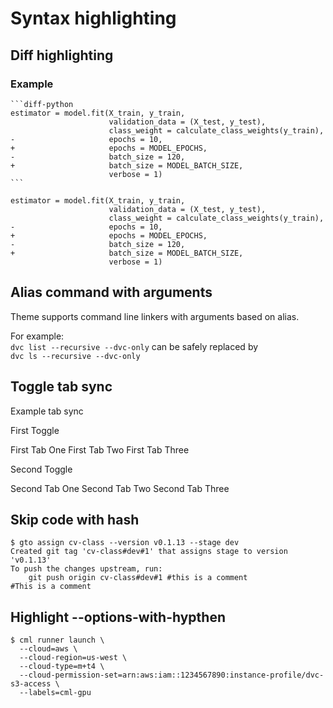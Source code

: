 # Syntax highlighting

## Diff highlighting

### Example

````
```diff-python
estimator = model.fit(X_train, y_train,
                      validation_data = (X_test, y_test),
                      class_weight = calculate_class_weights(y_train),
-                     epochs = 10,
+                     epochs = MODEL_EPOCHS,
-                     batch_size = 120,
+                     batch_size = MODEL_BATCH_SIZE,
                      verbose = 1)
```
````

```diff-python
estimator = model.fit(X_train, y_train,
                      validation_data = (X_test, y_test),
                      class_weight = calculate_class_weights(y_train),
-                     epochs = 10,
+                     epochs = MODEL_EPOCHS,
-                     batch_size = 120,
+                     batch_size = MODEL_BATCH_SIZE,
                      verbose = 1)
```

## Alias command with arguments

Theme supports command line linkers with arguments based on alias.

For example:  
`dvc list --recursive --dvc-only` can be safely replaced by  
`dvc ls --recursive --dvc-only`

## Toggle tab sync

Example tab sync

First Toggle

<toggle>

<tab title="One">
First Tab One
</tab>

<tab title="Two">
First Tab Two
</tab>

<tab title="Three">
First Tab Three
</tab>

</toggle>

Second Toggle

<toggle>

<tab title="One">
Second Tab One
</tab>

<tab title="Two">
Second Tab Two
</tab>

<tab title="Three">
Second Tab Three
</tab>

</toggle>

## Skip code with hash

```cli
$ gto assign cv-class --version v0.1.13 --stage dev
Created git tag 'cv-class#dev#1' that assigns stage to version 'v0.1.13'
To push the changes upstream, run:
    git push origin cv-class#dev#1 #this is a comment
#This is a comment
```

## Highlight --options-with-hypthen

```cli
$ cml runner launch \
  --cloud=aws \
  --cloud-region=us-west \
  --cloud-type=m+t4 \
  --cloud-permission-set=arn:aws:iam::1234567890:instance-profile/dvc-s3-access \
  --labels=cml-gpu
```
